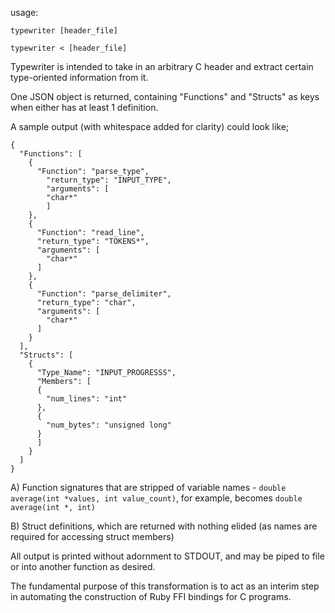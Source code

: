 usage:

```
typewriter [header_file]

typewriter < [header_file]
```

Typewriter is intended to take in an arbitrary C header and extract certain type-oriented information from it.

One JSON object is returned, containing "Functions" and "Structs" as keys when either has at least 1 definition.

A sample output (with whitespace added for clarity) could look like;

```
{
  "Functions": [
    {
      "Function": "parse_type",
        "return_type": "INPUT_TYPE",
        "arguments": [
        "char*"
        ]
    },
    {
      "Function": "read_line",
      "return_type": "TOKENS*",
      "arguments": [
        "char*"
      ]
    },
    {
      "Function": "parse_delimiter",
      "return_type": "char",
      "arguments": [
        "char*"
      ]
    }
  ],
  "Structs": [
    {
      "Type_Name": "INPUT_PROGRESSS",
      "Members": [
      {
        "num_lines": "int"
      },
      {
        "num_bytes": "unsigned long"
      }
      ]
    }
  ]
}
```

A) Function signatures that are stripped of variable names - `double average(int *values, int value_count)`, for example, becomes `double average(int *, int)`

B) Struct definitions, which are returned with nothing elided (as names are required for accessing struct members)

All output is printed without adornment to STDOUT, and may be piped to file or into another function as desired.

The fundamental purpose of this transformation is to act as an interim step in automating the construction of Ruby FFI bindings for C programs.